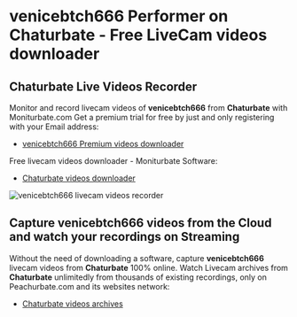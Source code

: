 # venicebtch666 Performer on Chaturbate - Free LiveCam videos downloader

## Chaturbate Live Videos Recorder

Monitor and record livecam videos of **venicebtch666** from **Chaturbate** with Moniturbate.com
Get a premium trial for free by just and only registering with your Email address:
* [venicebtch666 Premium videos downloader](https://moniturbate.com/request-demo-licence-key.html)

Free livecam videos downloader - Moniturbate Software:
* [Chaturbate videos downloader](https://moniturbate.com/moniturbate-download-software.html)

![venicebtch666 livecam videos recorder](https://peachurnet.com/templates/moniturbate-software.png)


## Capture venicebtch666 videos from the Cloud and watch your recordings on Streaming

Without the need of downloading a software, capture **venicebtch666** livecam videos from **Chaturbate** 100% online.
Watch Livecam archives from **Chaturbate** unlimitedly from thousands of existing recordings, only on Peachurbate.com and its websites network:
* [Chaturbate videos archives](https://peachurnet.com/)